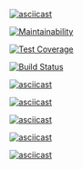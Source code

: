 [![asciicast](https://asciinema.org/a/t0Ktdbt4zliUkMjS5ZuW6YnnP.svg)](https://asciinema.org/a/t0Ktdbt4zliUkMjS5ZuW6YnnP)

[![Maintainability](https://api.codeclimate.com/v1/badges/9d8169df1bf54f589d68/maintainability)](https://codeclimate.com/github/natawik/python-project-lvl1/maintainability)

[![Test Coverage](https://api.codeclimate.com/v1/badges/9d8169df1bf54f589d68/test_coverage)](https://codeclimate.com/github/natawik/python-project-lvl1/test_coverage)

[![Build Status](https://travis-ci.org/natawik/python-project-lvl1.svg?branch=master)](https://travis-ci.org/natawik/python-project-lvl1)

[![asciicast](https://asciinema.org/a/256327.svg)](https://asciinema.org/a/256327)

[![asciicast](https://asciinema.org/a/257193.svg)](https://asciinema.org/a/257193)

[![asciicast](https://asciinema.org/a/257532.svg)](https://asciinema.org/a/257532)

[![asciicast](https://asciinema.org/a/260505.svg)](https://asciinema.org/a/260505)

[![asciicast](https://asciinema.org/a/260561.svg)](https://asciinema.org/a/260561)
